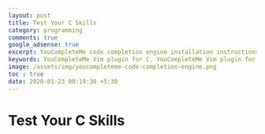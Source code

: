 ```yaml
---
layout: post
title: Test Your C Skills
category: programming
comments: true
google_adsense: true
excerpt: YouCompleteMe code completion engine installation instructions in Debian/Ubuntu, configuration, customization for languages like C/C++, Objective C/C++, Rust, C#, Javascript/Typescript.
keywords: YouCompleteMe Vim plugin for C, YouCompleteMe Vim plugin for JavaScript, YouCompleteMe Vim plugin for Ubuntu Installation, YouCompleteMe Vundle plugin install, Vim code completion plugin, Vim code completion javascript, Vim code completion C, Vim CPP code complete
image: /assets/img/youcompleteme-code-completion-engine.png
toc : true
date: 2020-01-23 00:19:30 +5:30
---
```

# Test Your C Skills
